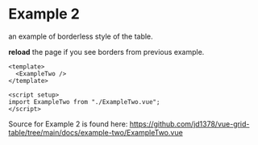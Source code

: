 # Example 2

an example of borderless style of the table.

**reload** the page if you see borders from previous example.

```vue live resizable
<template>
  <ExampleTwo />
</template>

<script setup>
import ExampleTwo from "./ExampleTwo.vue";
</script>
```

Source for Example 2 is found here: <https://github.com/jd1378/vue-grid-table/tree/main/docs/example-two/ExampleTwo.vue>
